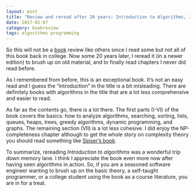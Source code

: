 ```yaml
---
layout: post
title: "Review and reread after 20 years: Introduction to Algorithms, 3rd ed"
date: 2017-02-07
category: bookreview
tags: algorithms programming
---
```


So this will not be a [book](https://mitpress.mit.edu/books/introduction-algorithms-third-edition) review like others since I read some but not all of this book back in college. Now some 20 years later, I reread it (in a newer edition) to brush up on old material, and to finally read chapters I never did read before.

As I remembered from before, this is an exceptional book. It’s not an easy read and I guess the “introduction” in the title is a bit misleading. There are definitely books with algorithms in the title that are a lot less comprehensive and easier to read.

As far as the contents go, there is a lot there. The first parts (I-VI)  of the book covers the basics: how to analyze algorithms, searching, sorting, lists, queues, heaps, trees, greedy algorithms, dynamic programming, and graphs. The remaining section (VII)  is a lot less cohesive. I did enjoy the NP-completeness chapter although to get the whole story on complexity theory you should read something like [Sipser’s book](https://www.amazon.com/Introduction-Theory-Computation-Michael-Sipser/dp/113318779X).

To summarize, rereading *Introduction to algorithms* was a wonderful trip down memory lane. I think I appreciate the book even more now after having seen algorithms in action. So, if you are a seasoned software engineer wanting to brush up on the basic theory, a self-taught programmer, or a college student using the book as a course literature, you are in for a treat.
